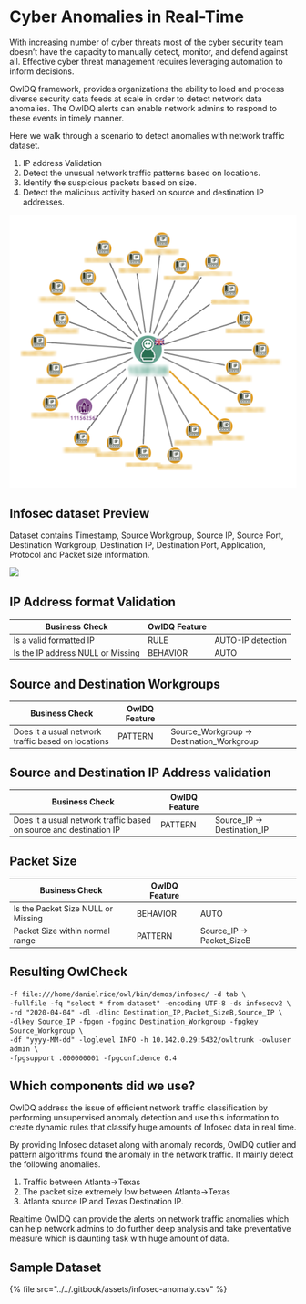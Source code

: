 # Cyber Anomalies in Real-Time

With increasing number of cyber threats most of the cyber security team doesn’t have the capacity to manually detect, monitor, and defend against all. Effective cyber threat management requires leveraging automation to inform decisions.

OwlDQ framework, provides organizations the ability to load and process diverse security data feeds at scale in order to detect network data anomalies. The OwlDQ alerts can enable network admins to respond to these events in timely manner.

Here we walk through a scenario to detect anomalies with network traffic dataset.

1. IP address Validation
2. Detect the unusual network traffic patterns based on locations.
3. Identify the suspicious packets based on size.
4. Detect the malicious activity based on source and destination IP addresses.

![](../../.gitbook/assets/cyber-anomaly-detection-4.png)

## Infosec dataset Preview

Dataset contains Timestamp, Source Workgroup, Source IP, Source Port, Destination Workgroup, Destination IP, Destination Port, Application, Protocol and Packet size information.

![](../../.gitbook/assets/sample\_Infosec\_Data.png)

## IP Address format Validation

| Business Check                    | OwlDQ Feature |                   |
| --------------------------------- | ------------- | ----------------- |
| Is a valid formatted IP           | RULE          | AUTO-IP detection |
| Is the IP address NULL or Missing | BEHAVIOR      | AUTO              |

## Source and Destination Workgroups

| Business Check                                     | OwlDQ Feature |                                             |
| -------------------------------------------------- | ------------- | ------------------------------------------- |
| Does it a usual network traffic based on locations | PATTERN       | Source\_Workgroup -> Destination\_Workgroup |

## Source and Destination IP Address validation

| Business Check                                                     | OwlDQ Feature |                               |
| ------------------------------------------------------------------ | ------------- | ----------------------------- |
| Does it a usual network traffic based on source and destination IP | PATTERN       | Source\_IP -> Destination\_IP |

## Packet Size

| Business Check                     | OwlDQ Feature |                             |
| ---------------------------------- | ------------- | --------------------------- |
| Is the Packet Size NULL or Missing | BEHAVIOR      | AUTO                        |
| Packet Size within normal range    | PATTERN       | Source\_IP -> Packet\_SizeB |

## Resulting OwlCheck

```
-f file:///home/danielrice/owl/bin/demos/infosec/ -d tab \
-fullfile -fq "select * from dataset" -encoding UTF-8 -ds infosecv2 \
-rd "2020-04-04" -dl -dlinc Destination_IP,Packet_SizeB,Source_IP \
-dlkey Source_IP -fpgon -fpginc Destination_Workgroup -fpgkey Source_Workgroup \
-df "yyyy-MM-dd" -loglevel INFO -h 10.142.0.29:5432/owltrunk -owluser admin \
-fpgsupport .000000001 -fpgconfidence 0.4 
```

## Which components did we use?

OwlDQ address the issue of efficient network traffic classification by performing unsupervised anomaly detection and use this information to create dynamic rules that classify huge amounts of Infosec data in real time.

By providing Infosec dataset along with anomaly records, OwlDQ outlier and pattern algorithms found the anomaly in the network traffic. It mainly detect the following anomalies.

1. Traffic between Atlanta->Texas
2. The packet size extremely low between Atlanta->Texas
3. Atlanta source IP and Texas Destination IP.

Realtime OwlDQ can provide the alerts on network traffic anomalies which can help network admins to do further deep analysis and take preventative measure which is daunting task with huge amount of data.

## Sample Dataset <a href="#files-that-can-be-used-to-replicate-this-example" id="files-that-can-be-used-to-replicate-this-example"></a>

{% file src="../../.gitbook/assets/infosec-anomaly.csv" %}

##
